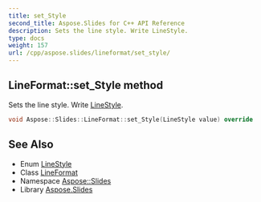 ```yaml
---
title: set_Style
second_title: Aspose.Slides for C++ API Reference
description: Sets the line style. Write LineStyle.
type: docs
weight: 157
url: /cpp/aspose.slides/lineformat/set_style/
---
```

## LineFormat::set_Style method


Sets the line style. Write [LineStyle](../../linestyle/).

```cpp
void Aspose::Slides::LineFormat::set_Style(LineStyle value) override
```

## See Also

* Enum [LineStyle](../../linestyle/)
* Class [LineFormat](../)
* Namespace [Aspose::Slides](../../)
* Library [Aspose.Slides](../../../)
